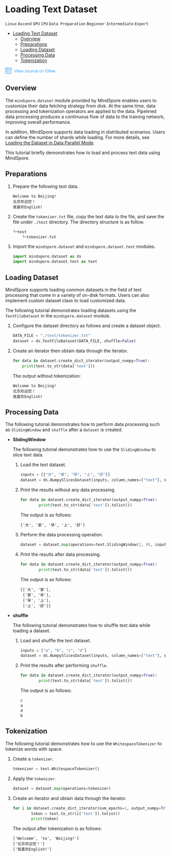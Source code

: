 # Loading Text Dataset

`Linux` `Ascend` `GPU` `CPU` `Data Preparation` `Beginner` `Intermediate` `Expert`

<!-- TOC -->

- [Loading Text Dataset](#loading-text-dataset)
    - [Overview](#overview)
    - [Preparations](#preparations)
    - [Loading Dataset](#loading-dataset)
    - [Processing Data](#processing-data)
    - [Tokenization](#tokenization)

<!-- /TOC -->

<a href="https://gitee.com/mindspore/docs/blob/master/tutorials/training/source_en/use/load_dataset_text.md" target="_blank"><img src="../_static/logo_source.png"></a>

## Overview

The `mindspore.dataset` module provided by MindSpore enables users to customize their data fetching strategy from disk. At the same time, data processing and tokenization operators are applied to the data. Pipelined data processing produces a continuous flow of data to the training network, improving overall performance.

In addition, MindSpore supports data loading in distributed scenarios. Users can define the number of shards while loading. For more details, see [Loading the Dataset in Data Parallel Mode](https://www.mindspore.cn/tutorial/training/en/master/advanced_use/distributed_training_ascend.html#loading-the-dataset-in-data-parallel-mode).

This tutorial briefly demonstrates how to load and process text data using MindSpore.

## Preparations

1. Prepare the following text data.

    ```
    Welcome to Beijing!
    北京欢迎您！
    我喜欢English!
    ```

2. Create the `tokenizer.txt` file, copy the text data to the file, and save the file under `./test` directory. The directory structure is as follow.

    ```
    └─test
        └─tokenizer.txt
    ```

3. Import the `mindspore.dataset` and `mindspore.dataset.text` modules.

    ```python
    import mindspore.dataset as ds
    import mindspore.dataset.text as text
    ```

## Loading Dataset

MindSpore supports loading common datasets in the field of text processing that come in a variety of on-disk formats. Users can also implement custom dataset class to load customized data.

The following tutorial demonstrates loading datasets using the `TextFileDataset` in the `mindspore.dataset` module.

1. Configure the dataset directory as follows and create a dataset object.

    ```python
    DATA_FILE = "./test/tokenizer.txt"
    dataset = ds.TextFileDataset(DATA_FILE, shuffle=False)
    ```

2. Create an iterator then obtain data through the iterator.

    ```python
    for data in dataset.create_dict_iterator(output_numpy=True):
        print(text.to_str(data['text']))
    ```

    The output without tokenization:

    ```
    Welcome to Beijing!
    北京欢迎您！
    我喜欢English!
    ```

## Processing Data

The following tutorial demonstrates how to perform data processing such as `SlidingWindow` and `shuffle` after a `dataset` is created.

- **SlidingWindow**

    The following tutorial demonstrates how to use the `SlidingWindow` to slice text data.

    1. Load the text dataset.

        ```python
        inputs = [["大", "家", "早", "上", "好"]]
        dataset = ds.NumpySlicesDataset(inputs, column_names=["text"], shuffle=False)
        ```

    2. Print the results without any data processing.

        ```python
        for data in dataset.create_dict_iterator(output_numpy=True):
                print(text.to_str(data['text']).tolist())
        ```

        The output is as follows:

        ```
        ['大', '家', '早', '上', '好']
        ```

    3. Perform the data processing operation.

        ```python
        dataset = dataset.map(operations=text.SlidingWindow(2, 0), input_columns=["text"])
        ```

    4. Print the results after data processing.

        ```python
        for data in dataset.create_dict_iterator(output_numpy=True):
                print(text.to_str(data['text']).tolist())
        ```

        The output is as follows:

        ```
        [['大', '家'],
         ['家', '早'],
         ['早', '上'],
         ['上', '好']]
        ```

- **shuffle**

    The following tutorial demonstrates how to shuffle text data while loading a dataset.

    1. Load and shuffle the text dataset.

        ```python
        inputs = ["a", "b", "c", "d"]
        dataset = ds.NumpySlicesDataset(inputs, column_names=["text"], shuffle=True)
        ```

    2. Print the results after performing `shuffle`.

        ```python
        for data in dataset.create_dict_iterator(output_numpy=True):
                print(text.to_str(data['text']).tolist())
        ```

        The output is as follows:

        ```
        c
        a
        d
        b
        ```

## Tokenization

The following tutorial demonstrates how to use the `WhitespaceTokenizer` to tokenize words with space.

1. Create a `tokenizer`.

    ```python
    tokenizer = text.WhitespaceTokenizer()
    ```

2. Apply the `tokenizer`.

    ```python
    dataset = dataset.map(operations=tokenizer)
    ```

3. Create an iterator and obtain data through the iterator.

    ```python
    for i in dataset.create_dict_iterator(num_epochs=1, output_numpy=True):
            token = text.to_str(i['text']).tolist()
            print(token)
    ```

    The output after tokenization is as follows:

    ```
    ['Welcome', 'to', 'Beijing!']
    ['北京欢迎您！']
    ['我喜欢English!']
    ```
